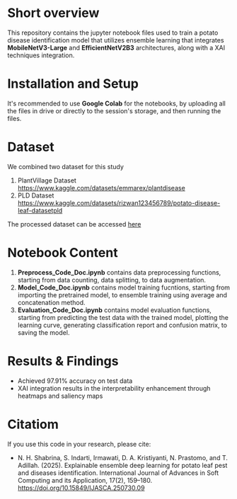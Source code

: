 # Short overview
This repository contains the jupyter notebook files used to train a potato disease identification model that utilizes ensemble learning that integrates <b>MobileNetV3-Large</b> and <b>EfficientNetV2B3</b> architectures, along with a XAI techniques integration.

# Installation and Setup
It's recommended to use <b>Google Colab</b> for the notebooks, by uploading all the files in drive or directly to the session's storage, and then running the files.

# Dataset
We combined two dataset for this study
1. PlantVillage Dataset https://www.kaggle.com/datasets/emmarex/plantdisease
2. PLD Dataset https://www.kaggle.com/datasets/rizwan123456789/potato-disease-leaf-datasetpld

The processed dataset can be accessed <a href='https://drive.google.com/drive/folders/1reumclYY0jaqsK8AF7c15ozsIDvVmINJ'>here</a>

# Notebook Content
1. <b>Preprocess_Code_Doc.ipynb</b> contains data preprocessing functions, starting from data counting, data splitting, to data augmentation.
2. <b>Model_Code_Doc.ipynb</b> contains model training fucntions, starting from importing the pretrained model, to ensemble training using average and concatenation method.
3. <b>Evaluation_Code_Doc.ipynb</b> contains model evaluation functions, starting from predicting the test data with the trained model, plotting the learning curve, generating classification report and confusion matrix, to saving the model.

# Results & Findings
* Achieved 97.91% accuracy on test data
* XAI integration results in the interpretability enhancement through heatmaps and saliency maps

# Citatiom
If you use this code in your research, please cite:
* N. H. Shabrina, S. Indarti, Irmawati, D. A. Kristiyanti, N. Prastomo, and T. Adillah. (2025). Explainable ensemble deep learning for potato leaf pest and diseases identification. International Journal of Advances in Soft Computing and its Application, 17(2), 159–180. https://doi.org/10.15849/IJASCA.250730.09
